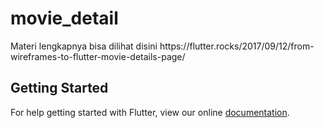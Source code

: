 # movie_detail

Materi lengkapnya bisa dilihat disini https:&#x2F;&#x2F;flutter.rocks&#x2F;2017&#x2F;09&#x2F;12&#x2F;from-wireframes-to-flutter-movie-details-page&#x2F;

## Getting Started

For help getting started with Flutter, view our online
[documentation](https://flutter.io/).
